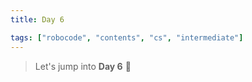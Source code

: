 ```yaml
---
title: Day 6

tags: ["robocode", "contents", "cs", "intermediate"]
---
```


> Let's jump into **Day 6** 🤖

